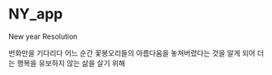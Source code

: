# NY_app

New year Resolution

번화만을 기다리다 어느 순간 꽃봉오리들의 아름다움을 놓쳐버렸다는 것을 알게 되어
더는 행복을 유보하지 않는 삶을 살기 위해
